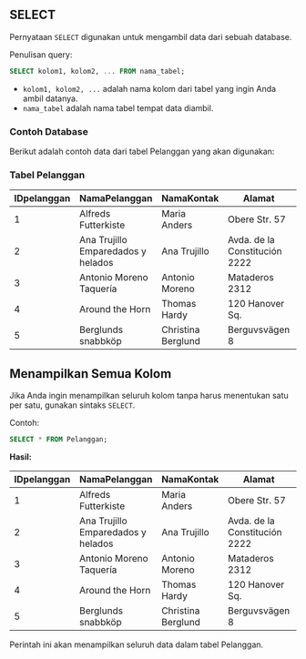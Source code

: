 ## SELECT

Pernyataan `SELECT` digunakan untuk mengambil data dari sebuah database.

Penulisan query:
```sql
SELECT kolom1, kolom2, ... FROM nama_tabel;
```
- `kolom1, kolom2, ...` adalah nama kolom dari tabel yang ingin Anda ambil datanya.
- `nama_tabel` adalah nama tabel tempat data diambil.

### Contoh Database

Berikut adalah contoh data dari tabel Pelanggan yang akan digunakan:

### Tabel Pelanggan

| IDpelanggan | NamaPelanggan                                | NamaKontak   | Alamat                 | Kota         | KodePos | Negara |
|-------------|----------------------------------------------|--------------|------------------------|--------------|----------|--------|
| 1           | Alfreds Futterkiste                         | Maria Anders | Obere Str. 57          | Berlin       | 12209    | Germany|
| 2           | Ana Trujillo Emparedados y helados           | Ana Trujillo | Avda. de la Constitución 2222 | México D.F. | 05021    | Mexico |
| 3           | Antonio Moreno Taquería                      | Antonio Moreno | Mataderos 2312        | México D.F.  | 05023    | Mexico |
| 4           | Around the Horn                             | Thomas Hardy | 120 Hanover Sq.        | London       | WA1 1DP  | UK     |
| 5           | Berglunds snabbköp                           | Christina Berglund | Berguvsvägen 8     | Luleå        | S-958 22 | Sweden |

Menampilkan Semua Kolom
---
Jika Anda ingin menampilkan seluruh kolom tanpa harus menentukan satu per satu, gunakan sintaks `SELECT`.

Contoh:
```sql
SELECT * FROM Pelanggan;
```

**Hasil:**

| IDpelanggan | NamaPelanggan                                | NamaKontak   | Alamat                 | Kota         | KodePos | Negara |
|-------------|----------------------------------------------|--------------|------------------------|--------------|----------|--------|
| 1           | Alfreds Futterkiste                         | Maria Anders | Obere Str. 57          | Berlin       | 12209    | Germany|
| 2           | Ana Trujillo Emparedados y helados           | Ana Trujillo | Avda. de la Constitución 2222 | México D.F. | 05021    | Mexico |
| 3           | Antonio Moreno Taquería                      | Antonio Moreno | Mataderos 2312        | México D.F.  | 05023    | Mexico |
| 4           | Around the Horn                             | Thomas Hardy | 120 Hanover Sq.        | London       | WA1 1DP  | UK     |
| 5           | Berglunds snabbköp                           | Christina Berglund | Berguvsvägen 8     | Luleå        | S-958 22 | Sweden |

Perintah ini akan menampilkan seluruh data dalam tabel Pelanggan.